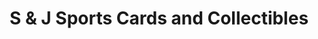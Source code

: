 ---
title: "S & J Sports Cards and Collectibles"
url: /muskogee/s-und-j-sports-cards-and-collectibles/
shop: Sport
---
